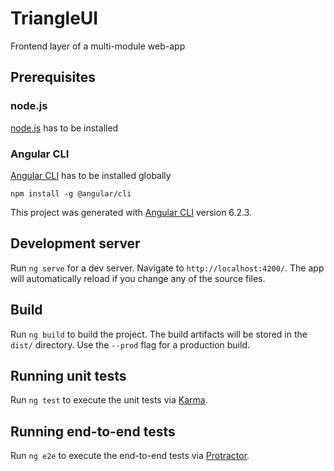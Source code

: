 # TriangleUI

Frontend layer of a multi-module web-app

## Prerequisites
### node.js
[node.js](https://nodejs.org) has to be installed

### Angular CLI
[Angular CLI](https://github.com/angular/angular-cli) has to be installed globally
```
npm install -g @angular/cli
```

This project was generated with [Angular CLI](https://github.com/angular/angular-cli) version 6.2.3.

## Development server

Run `ng serve` for a dev server. Navigate to `http://localhost:4200/`. The app will automatically reload if you change any of the source files.

## Build

Run `ng build` to build the project. The build artifacts will be stored in the `dist/` directory. Use the `--prod` flag for a production build.

## Running unit tests

Run `ng test` to execute the unit tests via [Karma](https://karma-runner.github.io).

## Running end-to-end tests

Run `ng e2e` to execute the end-to-end tests via [Protractor](http://www.protractortest.org/).

